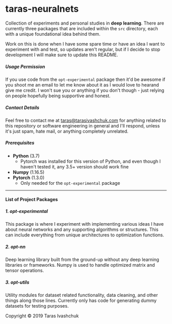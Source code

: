 # taras-neuralnets
Collection of experiments and personal studies in **deep learning**. There are currently three packages that are included 
within the `src` directory, each with a unique foundational idea behind them.

Work on this is done when I have some spare time or have an idea I want to experiment with and test, so updates aren't 
regular, but if I decide to stop development I will make sure to update this README.

##### Usage Permission
If you use code from the `opt-experimental` package then it'd be awesome if you shoot me an email to let me know about it 
as I would love to hearand give me credit. I won't sue you or anything if you don't though - just relying on people 
hopefully being supportive and honest.

##### Contact Details
Feel free to contact me at [taras@tarasivashchuk.com](mailto:taras@tarasivashchuk.com) for anything related to this 
repository or software engineering in general and I'll respond, unless it's just spam, hate mail, or anything 
completely unrelated.


##### Prerequisites
- **Python** (3.7)
    - Pytorch was installed for this version of Python, and even though I haven't tested it, any 3.5+ version should 
    work fine
- **Numpy** (1.16.5)
- **Pytorch** (1.3.0)
    - Only needed for the `opt-experimental` package


------------------------------------------------------------------------------------------------------------------------
#### List of Project Packages

##### 1. opt-experimental
This package is where I experiment with implementing various ideas I have about neural networks and any 
supporting algorithms or structures. This can include everything from unique architectures to optimization 
functions.

##### 2. opt-nn
Deep learning library built from the ground-up without any deep learning libraries or frameworks. Numpy is 
used to handle optimized matrix and tensor operations.

##### 3. opt-utils
Utility modules for dataset related functionality, data cleaning, and other things along those lines. 
Currently only has code for generating dummy datasets for testing purposes.
    
Copyright &copy; 2019 Taras Ivashchuk 